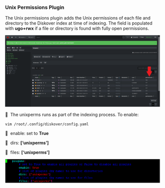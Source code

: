 ### Unix Permissions Plugin

The Unix permissions plugin adds the Unix permissions of each file and directory to the Diskover index at time of indexing. The field is populated with **ugo+rwx**  if a file or directory is found with fully open permissions.

![Image: Unix Permissions Plugin](images/image_plugins_unix_permission_diskover_ui_column_in_results_pane.png)

🔴 &nbsp;The unixperms runs as part of the indexing process. To enable:
```
vim /root/.config/diskover/config.yaml
```

🔴 &nbsp;enable: set to **True**

🔴 &nbsp;dirs: **[‘unixperms’]**

🔴 &nbsp;files: **[‘unixperms’]**

![Image: Unix Permission Plugin Configuration](images/image_plugins_unix_permission_config.png)
